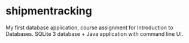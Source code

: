 # shipmentracking
My first database application, course assignment for Introduction to Databases.
SQLite 3 database + Java application with command line UI.
